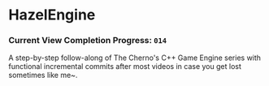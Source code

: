 # HazelEngine

### Current View Completion Progress: `014` 

A step-by-step follow-along of The Cherno's C++ Game Engine series with functional incremental commits after most videos in case you get lost sometimes like me~.